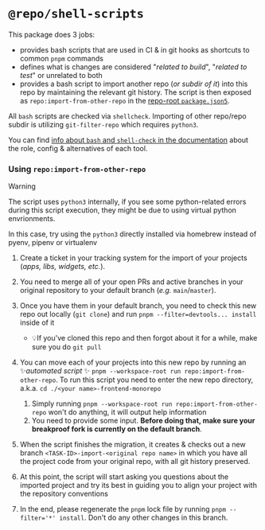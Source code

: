 # `@repo/shell-scripts`

This package does 3 jobs:

- provides bash scripts that are used in CI & in git hooks as shortcuts to
  common `pnpm` commands
- defines what is changes are considered "_related to build_", "_related to
  test_" or unrelated to both
- provides a bash script to import another repo (_or subdir of it_) into this
  repo by maintaining the relevant git history. The script is then exposed as
  `repo:import-from-other-repo` in the
  [repo-root `package.json5`](../../../package.json5).

All `bash` scripts are checked via `shellcheck`. Importing of other repo/repo
subdir is utilizing `git-filter-repo` which requires `python3`.

You can find
[info about `bash` and `shell-check` in the documentation](../../../docs/tools-details.md)
about the role, config & alternatives of each tool.

<a name="using-import-from-other-repo"></a>

### Using `repo:import-from-other-repo`

> [!WARNING]
>
> The script uses `python3` internally, if you see some python-related errors
> during this script execution, they might be due to using virtual python
> envrionments.
>
> In this case, try using the `python3` directly installed via homebrew instead
> of pyenv, pipenv or virtualenv

1. Create a ticket in your tracking system for the import of your projects
   (_apps, libs, widgets, etc._).

2. You need to merge all of your open PRs and active branches in your original
   repository to your default branch (_e.g._ `main`/`master`).

3. Once you have them in your default branch, you need to check this new repo
   out locally (`git clone`) and run `pnpm --filter=devtools... install` inside
   of it
   - 💡️If you've cloned this repo and then forgot about it for a while, make
     sure you do `git pull`
4. You can move each of your projects into this new repo by running an
   ✨️*automated script* ✨️
   `pnpm --workspace-root run repo:import-from-other-repo`. To run this script
   you need to enter the new repo directory, a.k.a.
   `cd ./<your name>-frontend-monorepo`
   1. Simply running `pnpm --workspace-root run repo:import-from-other-repo`
      won't do anything, it will output help information
   2. You need to provide some input. **Before doing that, make sure your
      breakproof fork is currently on the default branch**.
5. When the script finishes the migration, it creates & checks out a new branch
   `<TASK-ID>-import-<original repo name>` in which you have all the project
   code from your original repo, with all git history preserved.
6. At this point, the script will start asking you questions about the imported
   project and try its best in guiding you to align your project with the
   repository conventions
7. In the end, please regenerate the `pnpm` lock file by running
   `pnpm --filter='*' install`. Don't do any other changes in this branch.
